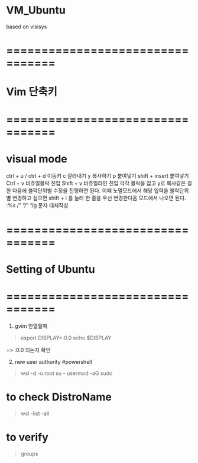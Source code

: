 # VM_Ubuntu
based on vlsisys

# =================================
# Vim 단축키
# =================================

# visual mode
ctrl + u / ctrl + d 이동키
c 잘라내기
y 복사하기
p 붙여넣기
shift + insert 붙여넣기
Ctrl + v 비쥬얼블락 진입
Shift + v 비쥬얼라인 진입
각각 블락을 잡고 y로 복사같은 걸 한 다음에 블락단위별 수정을 진행하면 된다. 이때 노멀모드에서 해당 입력을 블락단위별 변경하고 싶으면 shift + i 를 눌러 한 줄을 우선 변경한다음 모드에서 나오면 된다.
:%s /” “/” “/g 문자 대체작성

# =================================
# Setting of Ubuntu
# =================================

1. gvim 안열릴때
> export DISPLAY=:0.0
> echo $DISPLAY

=> :0.0 되는지 확인

2. new user authority
#powershell
> wsl -d <DistroName> -u root
> su -
> usermod -aG sudo <username>

# to check DistroName
> wsl -list -all

# to verify
> groups <username>
